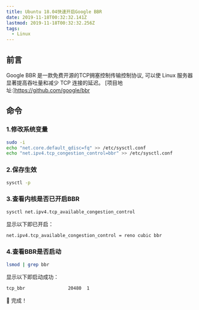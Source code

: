 ```yaml
---
title: Ubuntu 18.04快速开启Google BBR
date: 2019-11-18T00:32:32.141Z
lastmod: 2019-11-18T00:32:32.256Z
tags:
  - Linux
---
```

## 前言
Google BBR 是一款免费开源的TCP拥塞控制传输控制协议, 可以使 Linux 服务器显著提高吞吐量和减少 TCP 连接的延迟。 [项目地址:]<https://github.com/google/bbr>

## 命令

### 1.修改系统变量

```bash
sudo -i
echo "net.core.default_qdisc=fq" >> /etc/sysctl.conf
echo "net.ipv4.tcp_congestion_control=bbr" >> /etc/sysctl.conf
```

### 2.保存生效

```bash
sysctl -p
```

### 3.查看内核是否已开启BBR

```bash
sysctl net.ipv4.tcp_available_congestion_control
```

显示以下即已开启：

```bash
net.ipv4.tcp_available_congestion_control = reno cubic bbr
```

### 4.查看BBR是否启动

```bash
lsmod | grep bbr
```

显示以下即启动成功：

```bash
tcp_bbr                20480  1
```

:tada: 完成！
